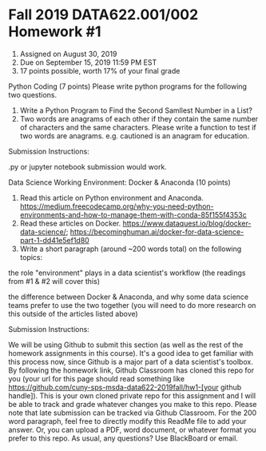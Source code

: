# Fall 2019 DATA622.001/002 Homework #1

1) Assigned on August 30, 2019
2) Due on September 15, 2019 11:59 PM EST
3) 17 points possible, worth 17% of your final grade

Python Coding (7 points)
Please write python programs for the following two questions.
1. Write a Python Program to Find the Second Samllest Number in a List?
2. Two words are anagrams of each other if they contain the same number of characters and the same characters. Please write a function to test if two words are anagrams. e.g. cautioned is an anagram for education.

Submission Instructions:

.py or jupyter notebook submission would work.

Data Science Working Environment: Docker & Anaconda (10 points)

1. Read this article on Python environment and Anaconda. https://medium.freecodecamp.org/why-you-need-python-environments-and-how-to-manage-them-with-conda-85f155f4353c
2. Read these articles on Docker. https://www.dataquest.io/blog/docker-data-science/; https://becominghuman.ai/docker-for-data-science-part-1-dd41e5ef1d80
3. Write a short paragraph (around ~200 words total) on the following topics:

the role "environment" plays in a data scientist's workflow (the readings from #1 & #2 will cover this)

the difference between Docker & Anaconda, and why some data 
science teams prefer to use the two together (you will need to do more 
research on this outside of the articles listed above)

Submission Instructions:

We will be using Github to submit this section (as well as the rest 
of the homework assignments in this course).  It's a good idea to get 
familiar with this process now, since Github is a major part of a data 
scientist's toolbox.  By following the homework link, Github Classroom 
has cloned this repo for you (your url for this page should read 
something like https://github.com/cuny-sps-msda-data622-2019fall/hw1-[your 
github handle]).  This is your own cloned private repo for this 
assignment and I will be able to track and grade whatever changes you 
make to this repo.  Please note that late submission can be tracked via 
Github Classroom.  For the 200 word paragraph, feel free to directly 
modify this ReadMe file to add your answer.  Or, you can upload a PDF, 
word document, or whatever format you prefer to this repo.  As usual, 
any questions?  Use BlackBoard or email.
